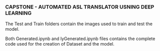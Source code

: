### CAPSTONE - AUTOMATED ASL TRANSLATOR USNING DEEP LEARNING

The Test and Train folders contain the images used to train and test the model. 

Both Generated.ipynb and lyGenerated.ipynb files contains the complete code used for the creation of Dataset and the model.

